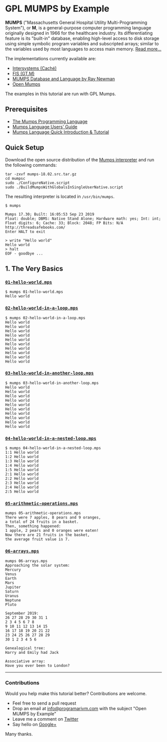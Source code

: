 # GPL MUMPS by Example

**MUMPS** ("Massachusetts General Hospital Utility Multi-Programming System"), or **M**, is a general-purpose computer programming language originally designed in 1966 for the healthcare industry. Its differentiating feature is its "built-in" database, enabling high-level access to disk storage using simple symbolic program variables and subscripted arrays; similar to the variables used by most languages to access main memory. [Read more...](https://en.wikipedia.org/wiki/MUMPS)

The implementations currently available are:

- [Intersystems (Caché)](http://www.intersystems.com/)
- [FIS (GT.M)](http://www.fisglobal.com/products-technologyplatforms-gtm)
- [MUMPS Database and Language by Ray Newman](http://sourceforge.net/projects/mumps/)
- [Open Mumps](http://www.cs.uni.edu/~okane/)

The examples in this tutorial are run with GPL Mumps.

## Prerequisites

- [The Mumps Programming Language](https://www.cs.uni.edu/~okane/)
- [Mumps Language Users' Guide](https://www.cs.uni.edu/~okane/source/MUMPS-MDH/ReadMe.pdf)
- [Mumps Language Quick Introduction & Tutorial](https://www.cs.uni.edu/~okane/source/MUMPS-MDH/MumpsTutorial.pdf)

## Quick Setup

Download the open source distribution of the [Mumps interpreter](https://www.cs.uni.edu/~okane/source/MUMPS-MDH/mumps-18.02.src.tar.gz) and run the following commands:

    tar -zxvf mumps-18.02.src.tar.gz
    cd mumpsc
    sudo ./ConfigureNative.script
    sudo ./BuildMumpsWithGlobalsInSingleUserNative.script

The resulting interpreter is located in `/usr/bin/mumps`.

    $ mumps

    Mumps 17.30; Built: 16:05:53 Sep 23 2019
    Float: double; DBMS: Native Stand Alone; Hardware math: yes; Int: int; Float digits: 6; Cache: 33; Block: 2048; FP Bits: N/A
    http://threadsafebooks.com/
    Enter HALT to exit

    > write "Hello world"
    Hello world
    > halt
    EOF - goodbye ...

## 1. The Very Basics

### [`01-hello-world.mps`](https://github.com/programarivm/gpl-mumps-by-example/blob/master/01-the-very-basics/01-hello-world.mps)
    $ mumps 01-hello-world.mps
    Hello world

### [`02-hello-world-in-a-loop.mps`](https://github.com/programarivm/gpl-mumps-by-example/blob/master/01-the-very-basics/02-hello-world-in-a-loop.mps)
    $ mumps 02-hello-world-in-a-loop.mps
    Hello world
    Hello world
    Hello world
    Hello world
    Hello world
    Hello world
    Hello world
    Hello world
    Hello world
    Hello world

### [`03-hello-world-in-another-loop.mps`](https://github.com/programarivm/gpl-mumps-by-example/blob/master/01-the-very-basics/03-hello-world-in-another-loop.mps)
    $ mumps 03-hello-world-in-another-loop.mps
    Hello world
    Hello world
    Hello world
    Hello world
    Hello world
    Hello world
    Hello world
    Hello world
    Hello world
    Hello world

### [`04-hello-world-in-a-nested-loop.mps`](https://github.com/programarivm/gpl-mumps-by-example/blob/master/01-the-very-basics/04-hello-world-in-a-nested-loop.mps)
    $ mumps 04-hello-world-in-a-nested-loop.mps
    1:1 Hello world
    1:2 Hello world
    1:3 Hello world
    1:4 Hello world
    1:5 Hello world
    2:1 Hello world
    2:2 Hello world
    2:3 Hello world
    2:4 Hello world
    2:5 Hello world

### [`05-arithmetic-operations.mps`](https://github.com/programarivm/gpl-mumps-by-example/blob/master/01-the-very-basics/05-arithmetic-operations.mps)
    mumps 05-arithmetic-operations.mps
    There were 7 apples, 8 pears and 9 oranges,
    a total of 24 fruits in a basket.
    Then, something happened:
    1 apple, 2 pears and 0 oranges were eaten!
    Now there are 21 fruits in the basket,
    the average fruit value is 7.

### [`06-arrays.mps`](https://github.com/programarivm/gpl-mumps-by-example/blob/master/01-the-very-basics/06-arrays.mps)
    mumps 06-arrays.mps
    Approaching the solar system:
    Mercury
    Venus
    Earth
    Mars
    Jupiter
    Saturn
    Uranus
    Neptune
    Pluto

    September 2019:
    26 27 28 29 30 31 1
    2 3 4 5 6 7 8
    9 10 11 12 13 14 15
    16 17 18 19 20 21 22
    23 24 25 26 27 28 29
    30 1 2 3 4 5 6

    Genealogical tree:
    Harry and Emily had Jack

    Associative array:
    Have you ever been to London?
---

### Contributions

Would you help make this tutorial better? Contributions are welcome.

- Feel free to send a pull request
- Drop an email at info@programarivm.com with the subject "Open MUMPS by Example"
- Leave me a comment on [Twitter](https://twitter.com/programarivm)
- Say hello on [Google+](https://plus.google.com/+Programarivm)

Many thanks.
